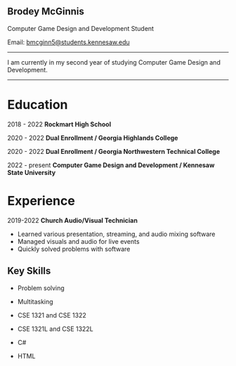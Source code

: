 ## Brodey McGinnis

Computer Game Design and Development Student

Email: bmcginn5@students.kennesaw.edu

------

I am currently in my second year of studying Computer Game Design and Development.

------

# Education

2018 - 2022 **Rockmart High School**

2020 - 2022 **Dual Enrollment / Georgia Highlands College**

2020 - 2022 **Dual Enrollment / Georgia Northwestern Technical College**

2022 - present **Computer Game Design and Development / Kennesaw State University**

# Experience

2019-2022 **Church Audio/Visual Technician**

- Learned various presentation, streaming, and audio mixing software
- Managed visuals and audio for live events 
- Quickly solved problems with software 

## Key Skills

- Problem solving

- Multitasking

- CSE 1321 and CSE 1322

- CSE 1321L and CSE 1322L

- C#

- HTML

  
